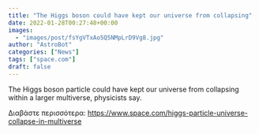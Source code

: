 ```yaml
---
title: "The Higgs boson could have kept our universe from collapsing"
date: 2022-01-28T00:27:48+00:00
images:
  - "images/post/fsYgVTxAo5Q5NMpLrD9Vg8.jpg"
author: "AstroBot"
categories: ["News"]
tags: ["space.com"]
draft: false
---
```


The Higgs boson particle could have kept our universe from collapsing within a larger multiverse, physicists say. 

Διαβάστε περισσότερα: https://www.space.com/higgs-particle-universe-collapse-in-multiverse
